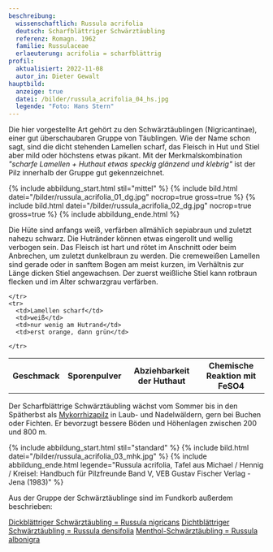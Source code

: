 ```yaml
---
beschreibung:
  wissenschaftlich: Russula acrifolia
  deutsch: Scharfblättriger Schwärztäubling
  referenz: Romagn. 1962
  familie: Russulaceae
  erlaeuterung: acrifolia = scharfblättrig
profil:
  aktualisiert: 2022-11-08
  autor_in: Dieter Gewalt
hauptbild:
  anzeige: true
  datei: /bilder/russula_acrifolia_04_hs.jpg
  legende: "Foto: Hans Stern"
---
```

Die hier vorgestellte Art gehört zu den Schwärztäublingen (Nigricantinae), einer gut überschaubaren Gruppe von Täublingen. Wie der Name schon sagt, sind die dicht stehenden Lamellen scharf, das Fleisch in Hut und Stiel aber mild oder höchstens etwas pikant. Mit der Merkmalskombination *"scharfe Lamellen + Huthaut etwas speckig glänzend und klebrig"* ist der Pilz innerhalb der Gruppe gut gekennzeichnet.

{% include abbildung_start.html stil="mittel" %}
{% include bild.html datei="/bilder/russula_acrifolia_01_dg.jpg" nocrop=true gross=true %}
{% include bild.html datei="/bilder/russula_acrifolia_02_dg.jpg" nocrop=true gross=true %}
{% include abbildung_ende.html %}

Die Hüte sind anfangs weiß, verfärben allmählich sepiabraun und zuletzt nahezu schwarz. Die Hutränder können etwas eingerollt und wellig verbogen sein. Das Fleisch ist hart und rötet im Anschnitt oder beim Anbrechen, um zuletzt dunkelbraun zu werden. Die cremeweißen Lamellen sind gerade oder in sanftem Bogen am meist kurzen, im Verhältnis zur Länge dicken Stiel angewachsen. Der zuerst weißliche Stiel kann rotbraun flecken und im Alter schwarzgrau verfärben.

<div class="table-responsive">
  <table class="table taeubling">
    <tr>
      <th rowspan="2">Geschmack</th>
      <th rowspan="2">Sporenpulver</th>
      <th rowspan="2">Abziehbarkeit der Huthaut</th>
      <th colspan="3" class="text-center">Chemische Reaktion mit FeSO4</th>
    </tr>
    <tr>
      
      
    </tr>
    <tr>
      <td>Lamellen scharf</td>
      <td>weiß</td>
      <td>nur wenig am Hutrand</td>
      <td>erst orange, dann grün</td>
       
    </tr>
  </table>
</div>

Der Scharfblättrige Schwärztäubling wächst vom Sommer bis in den Spätherbst als [Mykorrhizapilz](Mykorrhiza "Glossar") in Laub- und Nadelwäldern, gern bei Buchen oder Fichten. Er bevorzugt bessere Böden und Höhenlagen zwischen 200 und 800 m.

{% include abbildung_start.html stil="standard" %}
{% include bild.html datei="/bilder/russula_acrifolia_03_mhk.jpg" %}
{% include abbildung_ende.html legende="Russula acrifolia, Tafel aus Michael / Hennig / Kreisel: Handbuch für Pilzfreunde Band V, VEB Gustav Fischer Verlag - Jena (1983)" %}

Aus der Gruppe der Schwärztäublinge sind im Fundkorb außerdem beschrieben:

[Dickblättriger Schwärztäubling = Russula nigricans](/pilze/russula-nigricans-dickblättriger-schwärztäubling)
[Dichtblättriger Schwärztäubling = Russula densifolia](/pilze/lepista-densifolia-dichtblättriger-rötelritterling)
[Menthol-Schwärztäubling = Russula albonigra](/pilze/russula-albonigra-menthol-schwärztäubling)